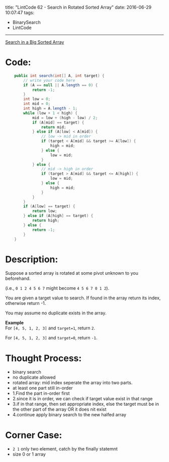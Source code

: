 title: "LintCode 62 - Search in Rotated Sorted Array"
date: 2016-06-29 10:07:47
tags:
- BinarySearch
- LintCode
---

[Search in a Big Sorted Array](http://www.lintcode.com/en/problem/search-in-a-big-sorted-array/)  


# Code: 

```java 
    public int search(int[] A, int target) {
        // write your code here
        if (A == null || A.length == 0) {
            return -1;
        }
        int low = 0; 
        int mid = 0;
        int high = A.length - 1;
        while (low + 1 < high) {
            mid = low + (high - low) / 2;
            if (A[mid] == target) {
                return mid;
            } else if (A[low] < A[mid]) {
                // low -> mid in order
                if (target < A[mid] && target >= A[low]) {
                    high = mid;
                } else {
                    low = mid;
                }
            } else {
                // mid -> high in order
                if (target > A[mid] && target <= A[high]) {
                    low = mid;
                } else {
                    high = mid;
                }
            }
        }
        if (A[low] == target) {
            return low;
        } else if (A[high] == target) {
            return high;
        } else {
            return -1;
        }
    }
```

<!--more-->

# Description: 
Suppose a sorted array is rotated at some pivot unknown to you beforehand.

(i.e., `0 1 2 4 5 6 7` might become `4 5 6 7 0 1 2`).

You are given a target value to search. If found in the array return its index, otherwise return -1.

You may assume no duplicate exists in the array.  

**Example**  
For `[4, 5, 1, 2, 3]` and `target=1`, return `2`.

For `[4, 5, 1, 2, 3]` and `target=0`, return `-1`.  



# Thought Process: 
- binary search  
- no duplicate allowed  
- rotated array: mid index seperate the array into two parts.  
- at least one part still in-order  
- 1.Find the part in-order first  
- 2.since it is in order, we can check if target value exist in that range  
- 3.if in that range, then set appropriate index, else the target must be in the other part of the array OR it does nit exist  
- 4.continue apply binary search to the new halfed array  


# Corner Case:
- `2 1` only two element, catch by the finally statemnt  
- size 0 or 1 array  

